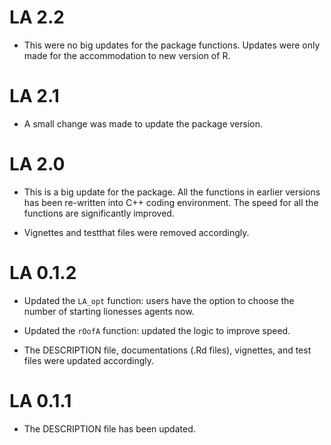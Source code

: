 # LA 2.2

* This were no big updates for the package functions. Updates were only made for the accommodation to new version of R.

# LA 2.1

* A small change was made to update the package version.

# LA 2.0

* This is a big update for the package. All the functions in earlier versions has been re-written into C++ coding environment. The speed for all the functions are significantly improved.

* Vignettes and testthat files were removed accordingly.


# LA 0.1.2

* Updated the `LA_opt` function: users have the option to choose the number of starting lionesses agents now.

* Updated the `rOofA` function: updated the logic to improve speed.

* The DESCRIPTION file, documentations (.Rd files), vignettes, and test files were updated accordingly.

# LA 0.1.1

* The DESCRIPTION file has been updated.
